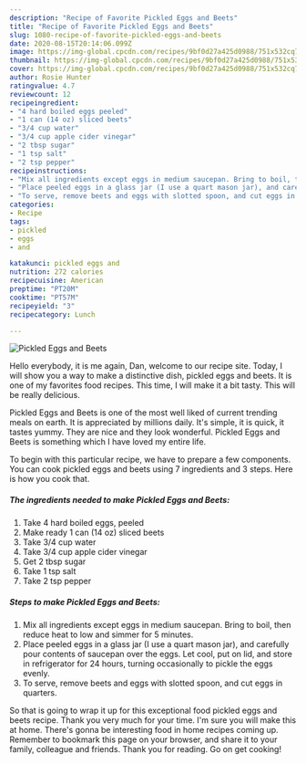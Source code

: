 ```yaml
---
description: "Recipe of Favorite Pickled Eggs and Beets"
title: "Recipe of Favorite Pickled Eggs and Beets"
slug: 1080-recipe-of-favorite-pickled-eggs-and-beets
date: 2020-08-15T20:14:06.099Z
image: https://img-global.cpcdn.com/recipes/9bf0d27a425d0988/751x532cq70/pickled-eggs-and-beets-recipe-main-photo.jpg
thumbnail: https://img-global.cpcdn.com/recipes/9bf0d27a425d0988/751x532cq70/pickled-eggs-and-beets-recipe-main-photo.jpg
cover: https://img-global.cpcdn.com/recipes/9bf0d27a425d0988/751x532cq70/pickled-eggs-and-beets-recipe-main-photo.jpg
author: Rosie Hunter
ratingvalue: 4.7
reviewcount: 12
recipeingredient:
- "4 hard boiled eggs peeled"
- "1 can (14 oz) sliced beets"
- "3/4 cup water"
- "3/4 cup apple cider vinegar"
- "2 tbsp sugar"
- "1 tsp salt"
- "2 tsp pepper"
recipeinstructions:
- "Mix all ingredients except eggs in medium saucepan. Bring to boil, then reduce heat to low and simmer for 5 minutes."
- "Place peeled eggs in a glass jar (I use a quart mason jar), and carefully pour contents of saucepan over the eggs. Let cool, put on lid, and store in refrigerator for 24 hours, turning occasionally to pickle the eggs evenly."
- "To serve, remove beets and eggs with slotted spoon, and cut eggs in quarters."
categories:
- Recipe
tags:
- pickled
- eggs
- and

katakunci: pickled eggs and 
nutrition: 272 calories
recipecuisine: American
preptime: "PT20M"
cooktime: "PT57M"
recipeyield: "3"
recipecategory: Lunch

---
```



![Pickled Eggs and Beets](https://img-global.cpcdn.com/recipes/9bf0d27a425d0988/751x532cq70/pickled-eggs-and-beets-recipe-main-photo.jpg)

Hello everybody, it is me again, Dan, welcome to our recipe site. Today, I will show you a way to make a distinctive dish, pickled eggs and beets. It is one of my favorites food recipes. This time, I will make it a bit tasty. This will be really delicious.

Pickled Eggs and Beets is one of the most well liked of current trending meals on earth. It is appreciated by millions daily. It's simple, it is quick, it tastes yummy. They are nice and they look wonderful. Pickled Eggs and Beets is something which I have loved my entire life.




To begin with this particular recipe, we have to prepare a few components. You can cook pickled eggs and beets using 7 ingredients and 3 steps. Here is how you cook that.

<!--inarticleads1-->

##### The ingredients needed to make Pickled Eggs and Beets:

1. Take 4 hard boiled eggs, peeled
1. Make ready 1 can (14 oz) sliced beets
1. Take 3/4 cup water
1. Take 3/4 cup apple cider vinegar
1. Get 2 tbsp sugar
1. Take 1 tsp salt
1. Take 2 tsp pepper




<!--inarticleads2-->

##### Steps to make Pickled Eggs and Beets:

1. Mix all ingredients except eggs in medium saucepan. Bring to boil, then reduce heat to low and simmer for 5 minutes.
1. Place peeled eggs in a glass jar (I use a quart mason jar), and carefully pour contents of saucepan over the eggs. Let cool, put on lid, and store in refrigerator for 24 hours, turning occasionally to pickle the eggs evenly.
1. To serve, remove beets and eggs with slotted spoon, and cut eggs in quarters.




So that is going to wrap it up for this exceptional food pickled eggs and beets recipe. Thank you very much for your time. I'm sure you will make this at home. There's gonna be interesting food in home recipes coming up. Remember to bookmark this page on your browser, and share it to your family, colleague and friends. Thank you for reading. Go on get cooking!

